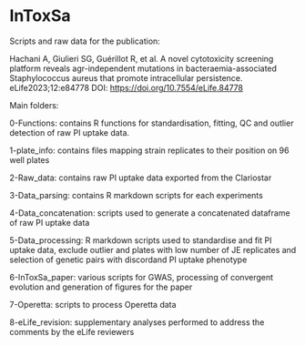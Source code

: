 # InToxSa

Scripts and raw data for the publication: 

Hachani A, Giulieri SG, Guérillot R, et al. A novel cytotoxicity screening platform reveals agr-independent mutations in bacteraemia-associated Staphylococcus aureus that promote intracellular persistence. eLife2023;12:e84778 DOI: https://doi.org/10.7554/eLife.84778

Main folders:

0-Functions: contains R functions for standardisation, fitting, QC and outlier detection of raw PI uptake data.

1-plate_info: contains files mapping strain replicates to their position on 96 well plates

2-Raw_data: contains raw PI uptake data exported from the Clariostar

3-Data_parsing: contains R markdown scripts for each experiments 

4-Data_concatenation: scripts used to generate a concatenated dataframe of raw PI uptake data

5-Data_processing: R markdown scripts used to standardise and fit PI uptake data, exclude outlier and plates with low number of JE replicates and selection of genetic pairs with discordand PI uptake phenotype

6-InToxSa_paper: various scripts for GWAS, processing of convergent evolution and generation of figures for the paper

7-Operetta: scripts to process Operetta data

8-eLife_revision: supplementary analyses performed to address the comments by the eLife reviewers
